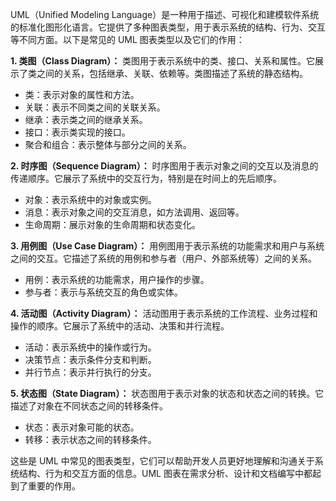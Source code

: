 UML（Unified Modeling Language）是一种用于描述、可视化和建模软件系统的标准化图形化语言。它提供了多种图表类型，用于表示系统的结构、行为、交互等不同方面。以下是常见的 UML 图表类型以及它们的作用：

**1. 类图（Class Diagram）：**
类图用于表示系统中的类、接口、关系和属性。它展示了类之间的关系，包括继承、关联、依赖等。类图描述了系统的静态结构。

- 类：表示对象的属性和方法。
- 关联：表示不同类之间的关联关系。
- 继承：表示类之间的继承关系。
- 接口：表示类实现的接口。
- 聚合和组合：表示整体与部分之间的关系。

**2. 时序图（Sequence Diagram）：**
时序图用于表示对象之间的交互以及消息的传递顺序。它展示了系统中的交互行为，特别是在时间上的先后顺序。

- 对象：表示系统中的对象或实例。
- 消息：表示对象之间的交互消息，如方法调用、返回等。
- 生命周期：展示对象的生命周期和状态变化。

**3. 用例图（Use Case Diagram）：**
用例图用于表示系统的功能需求和用户与系统之间的交互。它描述了系统的用例和参与者（用户、外部系统等）之间的关系。

- 用例：表示系统的功能需求，用户操作的步骤。
- 参与者：表示与系统交互的角色或实体。

**4. 活动图（Activity Diagram）：**
活动图用于表示系统的工作流程、业务过程和操作的顺序。它展示了系统中的活动、决策和并行流程。

- 活动：表示系统中的操作或行为。
- 决策节点：表示条件分支和判断。
- 并行节点：表示并行执行的分支。

**5. 状态图（State Diagram）：**
状态图用于表示对象的状态和状态之间的转换。它描述了对象在不同状态之间的转移条件。

- 状态：表示对象可能的状态。
- 转移：表示状态之间的转移条件。

这些是 UML 中常见的图表类型，它们可以帮助开发人员更好地理解和沟通关于系统结构、行为和交互方面的信息。UML 图表在需求分析、设计和文档编写中都起到了重要的作用。